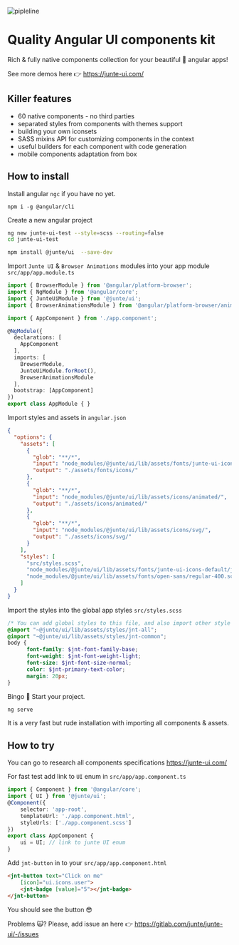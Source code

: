 ![pipleline](https://gitlab.com/junte/junte-ui/badges/master/pipeline.svg)
# Quality Angular UI components kit
Rich & fully native components collection for your beautiful 🤩 angular apps! 

See more demos here 👉 https://junte-ui.com/

## Killer features
* 60 native components - no third parties
* separated styles from components with themes support
* building your own iconsets
* SASS mixins API for customizing components in the context
* useful builders for each component with code generation
* mobile components adaptation from box

## How to install
Install angular `ngc` if you have no yet.
```
npm i -g @angular/cli
```

Create a new angular project
```bash
ng new junte-ui-test --style=scss --routing=false
cd junte-ui-test
```

```bash
npm install @junte/ui  --save-dev
```
Import `Junte UI` & `Browser Animations` modules into your app module `src/app/app.module.ts`
```typescript
import { BrowserModule } from '@angular/platform-browser';
import { NgModule } from '@angular/core';
import { JunteUiModule } from '@junte/ui';
import { BrowserAnimationsModule } from '@angular/platform-browser/animations';

import { AppComponent } from './app.component';

@NgModule({
  declarations: [
    AppComponent
  ],
  imports: [
    BrowserModule,
    JunteUiModule.forRoot(), 
    BrowserAnimationsModule
  ],
  bootstrap: [AppComponent]
})
export class AppModule { }
```
Import styles and assets in `angular.json`
```json
{
  "options": {
    "assets": [
      {
        "glob": "**/*",
        "input": "node_modules/@junte/ui/lib/assets/fonts/junte-ui-icons-default/",
        "output": "./assets/fonts/icons/"
      },
      {
        "glob": "**/*",
        "input": "node_modules/@junte/ui/lib/assets/icons/animated/",
        "output": "./assets/icons/animated/"
      },
      {
        "glob": "**/*",
        "input": "node_modules/@junte/ui/lib/assets/icons/svg/",
        "output": "./assets/icons/svg/"
      }
    ],
    "styles": [
      "src/styles.scss",
      "node_modules/@junte/ui/lib/assets/fonts/junte-ui-icons-default/junte-ui-icons-default-font.scss",
      "node_modules/@junte/ui/lib/assets/fonts/open-sans/regular-400.scss"
    ]
  }
}
```

Import the styles into the global app styles `src/styles.scss`
```scss
/* You can add global styles to this file, and also import other style files */
@import "~@junte/ui/lib/assets/styles/jnt-all";
@import "~@junte/ui/lib/assets/styles/jnt-common";
body {
      font-family: $jnt-font-family-base;
      font-weight: $jnt-font-weight-light;
      font-size: $jnt-font-size-normal;
      color: $jnt-primary-text-color;
      margin: 20px;
}
```
Bingo 👏 Start your project.
```bash
ng serve
``` 

It is a very fast but rude installation with importing all components & assets.

## How to try
You can go to research all components specifications https://junte-ui.com/

For fast test add link to `UI` enum in `src/app/app.component.ts`
```typescript
import { Component } from '@angular/core';
import { UI } from '@junte/ui';
@Component({
    selector: 'app-root',
    templateUrl: './app.component.html',
    styleUrls: ['./app.component.scss']
})
export class AppComponent {
    ui = UI; // link to junte UI enum
}
```

Add `jnt-button` in to your `src/app/app.component.html`

```html
<jnt-button text="Click on me"
    [icon]="ui.icons.user">
    <jnt-badge [value]="5"></jnt-badge>
</jnt-button>
```

You should see the button 😎

Problems 🙀? Please, add issue an here 👉 https://gitlab.com/junte/junte-ui/-/issues
